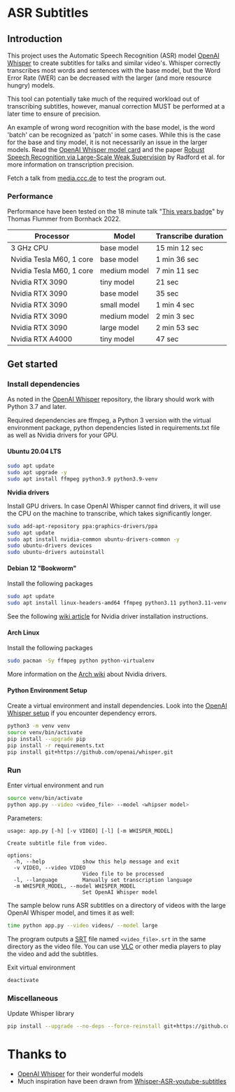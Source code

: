 # ASR Subtitles

## Introduction

This project uses the Automatic Speech Recognition (ASR) model [OpenAI Whisper](https://github.com/openai/whisper) to create subtitles for talks and similar video's.
Whisper correctly transcribes most words and sentences with the base model, but the Word Error Rate (WER) can be decreased with the larger (and more resource hungry) models. 

This tool can potentially take much of the required workload out of transcribing subtitles, however, manual correction MUST be performed at a later time to ensure of precision.

An example of wrong word recognition with the base model, is the word 'batch' can be recognized as 'patch' in some cases. 
While this is the case for the base and tiny model, it is not necessarily an issue in the larger models. Read the [OpenAI Whisper model card](https://github.com/openai/whisper/blob/main/model-card.md) and the paper [Robust Speech Recognition via Large-Scale Weak Supervision](https://arxiv.org/abs/2212.04356) by Radford et al. for more information on transcription precision.

Fetch a talk from [media.ccc.de](https://media.ccc.de/) to test the program out.

### Performance

Performance have been tested on the 18 minute talk "[This years badge](https://media.ccc.de/v/bornhack2022-4192-this-years-badge)" by Thomas Flummer from Bornhack 2022.

|  Processor | Model | Transcribe duration |
| --- | --- | --- |
|3 GHz CPU | base model | 15 min 12 sec |
| Nvidia Tesla M60, 1 core | base model | 1 min 36 sec |
| Nvidia Tesla M60, 1 core | medium model | 7 min 11 sec |
| Nvidia RTX 3090 | tiny model | 21 sec |
| Nvidia RTX 3090 | base model | 35 sec |
| Nvidia RTX 3090 | small model | 1 min 4 sec |
| Nvidia RTX 3090 | medium model | 2 min 3 sec |
| Nvidia RTX 3090 | large model |  2 min 53 sec |
| Nvidia RTX A4000 | tiny model |  47 sec |

## Get started

### Install dependencies
As noted in the [OpenAI Whisper](https://github.com/openai/whisper) repository, the library should work with Python 3.7 and later.

Required dependencies are ffmpeg, a Python 3 version with the virtual environment package, python dependencies listed in requirements.txt file as well as Nvidia drivers for your GPU.

#### Ubuntu 20.04 LTS

```bash
sudo apt update
sudo apt upgrade -y
sudo apt install ffmpeg python3.9 python3.9-venv
```

**Nvidia drivers**

Install GPU drivers. In case OpenAI Whisper cannot find drivers, it will use the CPU on the machine to transcribe, which takes significantly longer.

```bash
sudo add-apt-repository ppa:graphics-drivers/ppa
sudo apt update
sudo apt install nvidia-common ubuntu-drivers-common -y
sudo ubuntu-drivers devices
sudo ubuntu-drivers autoinstall
```

#### Debian 12 "Bookworm"

Install the following packages

```bash
sudo apt update
sudo apt install linux-headers-amd64 ffmpeg python3.11 python3.11-venv
```

See the following [wiki article](https://wiki.debian.org/NvidiaGraphicsDrivers#bookworm-525) for Nvidia driver installation instructions.


#### Arch Linux

Install the following packages

```bash
sudo pacman -Sy ffmpeg python python-virtualenv
```

More information on the [Arch wiki](https://wiki.archlinux.org/title/NVIDIA) about Nvidia drivers.

#### Python Environment Setup

Create a virtual environment and install dependencies.
Look into the [OpenAI Whisper setup](https://github.com/openai/whisper#setup) if you encounter dependency errors.
```bash
python3 -m venv venv
source venv/bin/activate
pip install --upgrade pip
pip install -r requirements.txt
pip install git+https://github.com/openai/whisper.git 
```

### Run
Enter virtual environment and run
```bash
source venv/bin/activate
python app.py --video <video_file> --model <whipser model>
```

Parameters:
```
usage: app.py [-h] [-v VIDEO] [-l] [-m WHISPER_MODEL]

Create subtitle file from video.

options:
  -h, --help            show this help message and exit
  -v VIDEO, --video VIDEO
                        Video file to be processed
  -l, --language        Manually set transcription language
  -m WHISPER_MODEL, --model WHISPER_MODEL
                        Set OpenAI Whisper model
```

The sample below runs ASR subtitles on a directory of videos with the large OpenAI Whisper model, and times it as well:
```bash
time python app.py --video videos/ --model large
```

The program outputs a [SRT](https://en.wikipedia.org/wiki/SubRip) file named `<video_file>.srt` in the same directory as the video file. You can use [VLC](https://www.videolan.org/vlc/) or other media players to play the video and add the subtitles.

Exit virtual environment
```bash
deactivate
```


### Miscellaneous
Update Whisper library
```bash
pip install --upgrade --no-deps --force-reinstall git+https://github.com/openai/whisper.git
```


# Thanks to
- [OpenAI Whisper](https://github.com/openai/whisper) for their wonderful models
- Much inspiration have been drawn from [Whisper-ASR-youtube-subtitles](https://huggingface.co/spaces/Finnish-NLP/Whisper-ASR-youtube-subtitles)
